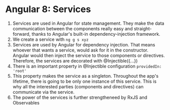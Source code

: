# Angular 8: Services
1. Services are used in Angular for state management. They make the data communication between the components really easy and straight-forward, thanks to Angular's built-in dependency-injection framework.
2. We create a service with  `ng g s xyz`
3. Services are used by Angular for dependency injection. That means whoever that wants a service, would ask for it in the constructor. Angular would then inject the service to those components or directives. Therefore, the services are decorated with @Injectible({...})
4. There is an important property in @Injectible configuration `providedIn: 'root'`
5. This property makes the service as a singleton. Throughout the app's lifetime, there is going to be only one instance of this service. This is why all the interested parties (components and directives) can communicate via the service.
6. The power of the services is further strengtheneed by RxJS and Observables
